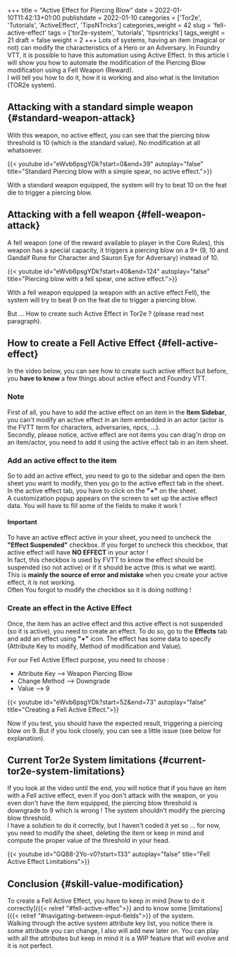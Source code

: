 +++
title = "Active Effect for Piercing Blow"
date = 2022-01-10T11:42:13+01:00
publishdate = 2022-01-10
categories = ['Tor2e', 'Tutorials', 'ActiveEffect', 'TipsNTricks']
categories_weight = 42
slug = 'fell-active-effect'
tags = ['tor2e-system', 'tutorials', 'tipsntricks']
tags_weight = 21
draft = false
weight = 2
+++
Lots of systems, having an item (magical or not) can modify the characteristics of a Hero or an Adversary. In Foundry VTT, it is possible to have this automation using Active Effect. In this article I will show you how to automate the modification of the Piercing Blow modification using a Fell Weapon (Reward).  
I will tell you how to do it, how it is working and also what is the limitation (TOR2e system).

## Attacking with a standard simple weapon {#standard-weapon-attack}

With this weapon, no active effect, you can see that the piercing blow threshold is 10 (which is the standard value). No modification at all whatsoever.

{{< youtube id="eWvb6psgYDk?start=0&end=39" autoplay="false" title="Standard Piercing blow with a simple spear, no active effect.">}}

With a standard weapon equipped, the system will try to beat 10 on the feat die to trigger a piercing blow.

## Attacking with a fell weapon {#fell-weapon-attack}

A fell weapon (one of the reward available to player in the Core Rules), this weapon has a special capacity, it triggers a piercing blow on a 9+ (9, 10 and Gandalf Rune for Character and Sauron Eye for Adversary) instead of 10.

{{< youtube id="eWvb6psgYDk?start=40&end=124" autoplay="false" title="Piercing blow with a fell spear, one active effect.">}}

With a fell weapon equipped (a weapon with an active effect Fell), the system will try to beat 9 on the feat die to trigger a piercing blow.

But ... How to create such Active Effect in Tor2e ? (please read next paragraph).

## How to create a Fell Active Effect {#fell-active-effect}

In the video below, you can see how to create such active effect but before, you **have to know** a few things about active effect and Foundry VTT.

### Note

First of all, you have to add the active effect on an item in the **Item Sidebar**, you can't modify an active effect in an item embedded in an actor (actor is the FVTT term for characters, adversaries, npcs, ...).  
Secondly, please notice, active effect are not items you can drag'n drop on an item/actor, you need to add it using the active effect tab in an item sheet.

### Add an active effect to the item

So to add an active effect, you need to go to the sidebar and open the item sheet you want to modify, then you go to the active effect tab in the sheet. In the active effect tab, you have to click on the **"+"** on the sheet.  
A customization popup appears on the screen to set up the active effect data. You will have to fill some of the fields to make it work !

#### Important

To have an active effect active in your sheet, you need to uncheck the **"Effect Suspended"** checkbox. If you forget to uncheck this checkbox, that active effect will have **NO EFFECT** in your actor !  
In fact, this checkbox is used by FVTT to know the effect should be suspended (so not active) or if it should be actve (this is what we want).
This is **mainly the source of error and mistake** when you create your active effect, it is not working.  
Often You forgot to modify the checkbox so it is doing nothing !

### Create an effect in the Active Effect

Once, the item has an active effect and this active effect is not suspended (so it is active), you need to create an effect. To do so, go to the **Effects** tab and add an effect using **"+"** icon. The effect has some data to specify (Attribute Key to modify, Method of modification and Value).

For our Fell Active Effect purpose, you need to choose :

* Attribute Key --> Weapon Piercing Blow
* Change Method --> Downgrade
* Value --> 9

{{< youtube id="eWvb6psgYDk?start=52&end=73" autoplay="false" title="Creating a Fell Active Effect.">}}

Now if you test, you should have the expected result, triggering a piercing blow on 9. But if you look closely, you can see a little issue (see below for explanation).

## Current Tor2e System limitations {#current-tor2e-system-limitations}

If you look at the video until the end, you will notice that if you have an item with a Fell active effect, even if you don't attack with the weapon, or you even don't have the item equipped, the piercing blow threshold is downgrade to 9 which is wrong ! The system shouldn't modify the piercing blow threshold.  
I have a solution to do it correctly, but I haven't coded it yet so ... for now, you need to modify the sheet, deleting the item or keep in mind and compute the proper value of the threshold in your head.

{{< youtube id="GQ88-2Yo-v0?start=133" autoplay="false" title="Fell Active Effect Limitations">}}

## Conclusion {#skill-value-modification}

To create a Fell Active Effect, you have to keep in mind [how to do it correctly]({{< relref "#fell-active-effec">}} and to know some [limitations]({{< relref "#navigating-between-input-fields">}} of the system.  
Walking through the active system attribute key list, you notice there is some attribute you can change, I also will add new later on. You can play with all the attributes but keep in mind it is a WIP feature that will evolve and it is not perfect.
